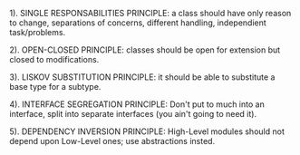 1). SINGLE RESPONSABILITIES PRINCIPLE:
a class should have only reason to change, separations of concerns,  different handling, 
independient task/problems.

2). OPEN-CLOSED PRINCIPLE:
classes should be open for extension but closed to modifications.

3). LISKOV SUBSTITUTION PRINCIPLE:
it should be able to substitute a base type for a subtype.

4). INTERFACE SEGREGATION PRINCIPLE:
Don't put to much into an interface, split into separate interfaces (you ain't going to need it).

5). DEPENDENCY INVERSION PRINCIPLE:
High-Level modules should not depend upon Low-Level ones; use abstractions insted.

